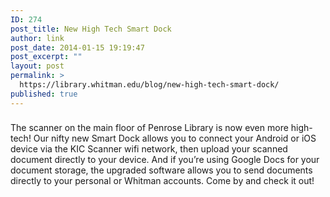 ```yaml
---
ID: 274
post_title: New High Tech Smart Dock
author: link
post_date: 2014-01-15 19:19:47
post_excerpt: ""
layout: post
permalink: >
  https://library.whitman.edu/blog/new-high-tech-smart-dock/
published: true
---
```

<div style="width: 95%;float: left;margin-top: 5px;margin-bottom: 1px"><img style="max-width: 100%;border: 1px solid #FEFEFE" alt="" src="http://penrose.whitman.edu/blog/wp-content/uploads/2014/01/scanner_dock.jpg" /></div>
<div style="clear: both"></div>
The scanner on the main floor of Penrose Library is now even more high-tech! Our nifty new Smart Dock allows you to connect your Android or iOS device via the KIC Scanner wifi network, then upload your scanned document directly to your device. And if you’re using Google Docs for your document storage, the upgraded software allows you to send documents directly to your personal or Whitman accounts. Come by and check it out!
<div style="clear: both"></div>